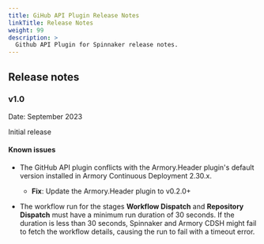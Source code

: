 ```yaml
---
title: GiHub API Plugin Release Notes
linkTitle: Release Notes
weight: 99
description: >
  Github API Plugin for Spinnaker release notes.
---
```


## Release notes

### v1.0 

Date: September 2023

Initial release

#### Known issues

* The GitHub API plugin conflicts with the Armory.Header plugin's default version installed in Armory Continuous Deployment 2.30.x. 

  * **Fix**: Update the Armory.Header plugin to v0.2.0+

* The workflow run for the stages **Workflow Dispatch** and **Repository Dispatch** must have a minimum run duration of 30 seconds. If the duration is less than 30 seconds, Spinnaker and Armory CDSH might fail to fetch the workflow details, causing the run to fail with a timeout error.
